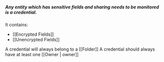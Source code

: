 
##### Any entity which has sensitive fields and sharing needs to be monitored is a credential. 
It contains:
- [[Encrypted Fields]]
- [[Unencrypted Fields]]


A credential will always belong to a [[Folder]]
A credential should always have at least one [[Owner | owner]]  